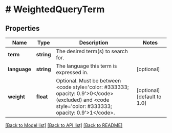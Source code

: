 # # WeightedQueryTerm

## Properties

Name | Type | Description | Notes
------------ | ------------- | ------------- | -------------
**term** | **string** | The desired term(s) to search for. |
**language** | **string** | The language this term is expressed in. | [optional]
**weight** | **float** | Optional. Must be between &lt;code style&#x3D;&#39;color: #333333; opacity: 0.9&#39;&gt;0&lt;/code&gt; (excluded) and &lt;code style&#x3D;&#39;color: #333333; opacity: 0.9&#39;&gt;1&lt;/code&gt;. | [optional] [default to 1.0]

[[Back to Model list]](../../README.md#models) [[Back to API list]](../../README.md#endpoints) [[Back to README]](../../README.md)
